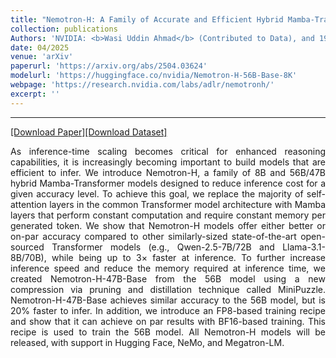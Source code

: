 ```yaml
---
title: "Nemotron-H: A Family of Accurate and Efficient Hybrid Mamba-Transformer Models"
collection: publications
Authors: 'NVIDIA: <b>Wasi Uddin Ahmad</b> (Contributed to Data), and 198 others.'
date: 04/2025
venue: 'arXiv'
paperurl: 'https://arxiv.org/abs/2504.03624'
modelurl: 'https://huggingface.co/nvidia/Nemotron-H-56B-Base-8K'
webpage: 'https://research.nvidia.com/labs/adlr/nemotronh/'
excerpt: ''
---
```

---
<a href='https://arxiv.org/pdf/2504.03624' target="_blank">[Download Paper]</a><a href='' target="_blank">[Download Dataset]</a>
<p align="justify">
As inference-time scaling becomes critical for enhanced reasoning capabilities, it is increasingly becoming important to build models that are efficient to infer. We introduce Nemotron-H, a family of 8B and 56B/47B hybrid Mamba-Transformer models designed to reduce inference cost for a given accuracy level. To achieve this goal, we replace the majority of self-attention layers in the common Transformer model architecture with Mamba layers that perform constant computation and require constant memory per generated token. We show that Nemotron-H models offer either better or on-par accuracy compared to other similarly-sized state-of-the-art open-sourced Transformer models (e.g., Qwen-2.5-7B/72B and Llama-3.1-8B/70B), while being up to 3× faster at inference. To further increase inference speed and reduce the memory required at inference time, we created Nemotron-H-47B-Base from the 56B model using a new compression via pruning and distillation technique called MiniPuzzle. Nemotron-H-47B-Base achieves similar accuracy to the 56B model, but is 20% faster to infer. In addition, we introduce an FP8-based training recipe and show that it can achieve on par results with BF16-based training. This recipe is used to train the 56B model. All Nemotron-H models will be released, with support in Hugging Face, NeMo, and Megatron-LM.
</p>
